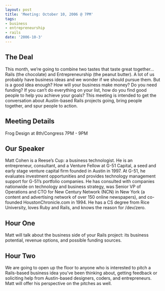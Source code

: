 ```yaml
---
layout: post
title: 'Meeting: October 10, 2006 @ 7PM'
tags:
- business
- entrepreneurship
- rails
date: '2006-10-3'
---
```

## The Deal

This month, we’re going to combine two tastes that taste great together…Rails (the chocolate) and Entrepreneurship (the peanut butter). A lot of us probably have business ideas and we wonder if we should pursue them. But is a good idea enough? How will your business make money? Do you need funding? If you can’t do everything on your list, how do you find good people to help you achieve your goals? This meeting is intended to get the conversation about Austin-based Rails projects going, bring people together, and spur people to action.

## Meeting Details
 Frog Design at 8th/Congress 7PM - 9PM 
## Our Speaker
 Matt Cohen is a Reese’s Cup: a business technologist. He is an entrepreneur, consultant, and a Venture Fellow at G-51 Capital, a seed and early stage venture capital firm founded in Austin in 1997. At G-51, he evaluates investment opportunities and provides technology management support for G-51’s portfolio companies. He has consulted with companies nationwide on technology and business strategy, was Senior VP of Operations and CTO for New Century Network (NCN) in New York (a content and advertising network of over 150 online newspapers), and co-founded HoustonChronicle.com in 1994. He has a CS degree from Rice University, loves Ruby and Rails, and knows the reason for /dev/zero. 
## Hour One
 Matt will talk about the business side of your Rails project: its business potential, revenue options, and possible funding sources. 
## Hour Two
 We are going to open up the floor to anyone who is interested to pitch a Rails-based business idea you’ve been thinking about, getting feedback or soliciting help from Austin-based designers, coders, and entrepreneurs. Matt will offer his perspective on the pitches as well. 
